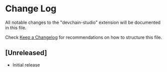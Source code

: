 # Change Log

All notable changes to the "devchain-studio" extension will be documented in this file.

Check [Keep a Changelog](http://keepachangelog.com/) for recommendations on how to structure this file.

## [Unreleased]

- Initial release